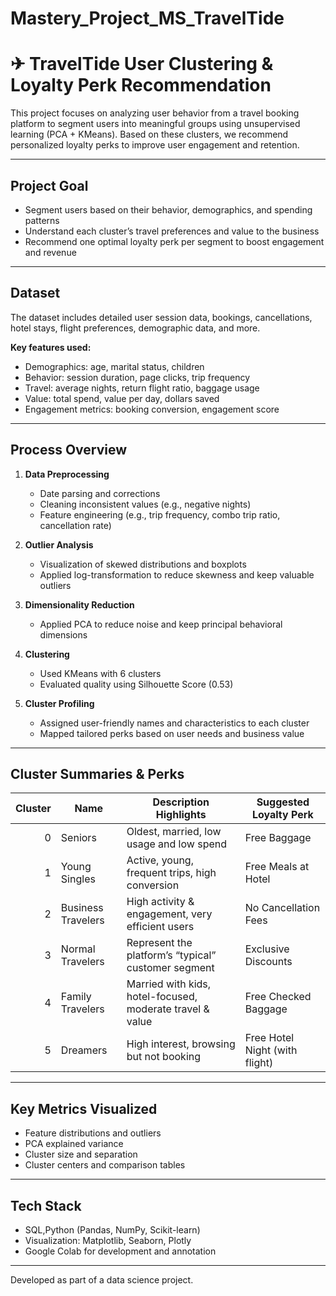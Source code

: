 # Mastery_Project_MS_TravelTide

# ✈ TravelTide User Clustering & Loyalty Perk Recommendation

This project focuses on analyzing user behavior from a travel booking platform to segment users into meaningful groups using unsupervised learning (PCA + KMeans). Based on these clusters, we recommend personalized loyalty perks to improve user engagement and retention.

---

##  Project Goal

- Segment users based on their behavior, demographics, and spending patterns
- Understand each cluster’s travel preferences and value to the business
- Recommend one optimal loyalty perk per segment to boost engagement and revenue

---

##  Dataset

The dataset includes detailed user session data, bookings, cancellations, hotel stays, flight preferences, demographic data, and more.

**Key features used:**
- Demographics: age, marital status, children
- Behavior: session duration, page clicks, trip frequency
- Travel: average nights, return flight ratio, baggage usage
- Value: total spend, value per day, dollars saved
- Engagement metrics: booking conversion, engagement score

---

##  Process Overview

1. **Data Preprocessing**
   - Date parsing and corrections
   - Cleaning inconsistent values (e.g., negative nights)
   - Feature engineering (e.g., trip frequency, combo trip ratio, cancellation rate)

2. **Outlier Analysis**
   - Visualization of skewed distributions and boxplots
   - Applied log-transformation to reduce skewness and keep valuable outliers

3. **Dimensionality Reduction**
   - Applied PCA to reduce noise and keep principal behavioral dimensions

4. **Clustering**
   - Used KMeans with 6 clusters
   - Evaluated quality using Silhouette Score (0.53)

5. **Cluster Profiling**
   - Assigned user-friendly names and characteristics to each cluster
   - Mapped tailored perks based on user needs and business value

---

##  Cluster Summaries & Perks

| Cluster | Name               | Description Highlights                                               | Suggested Loyalty Perk           |
|--------:|--------------------|----------------------------------------------------------------------|----------------------------------|
| 0       | Seniors            | Oldest, married, low usage and low spend                             |  Free Baggage                    |
| 1       | Young Singles      | Active, young, frequent trips, high conversion                       |  Free Meals at Hotel             |
| 2       | Business Travelers | High activity & engagement, very efficient users                     |  No Cancellation Fees            |
| 3       | Normal Travelers   | Represent the platform’s “typical” customer segment                  |  Exclusive Discounts             |
| 4       | Family Travelers   | Married with kids, hotel-focused, moderate travel & value            |  Free Checked Baggage            |
| 5       | Dreamers           | High interest, browsing but not booking                              |  Free Hotel Night (with flight)  |

---

##  Key Metrics Visualized

- Feature distributions and outliers
- PCA explained variance
- Cluster size and separation
- Cluster centers and comparison tables

---

##  Tech Stack

- SQL,Python (Pandas, NumPy, Scikit-learn)
- Visualization: Matplotlib, Seaborn, Plotly
- Google Colab for development and annotation



---


Developed as part of a data science project.
